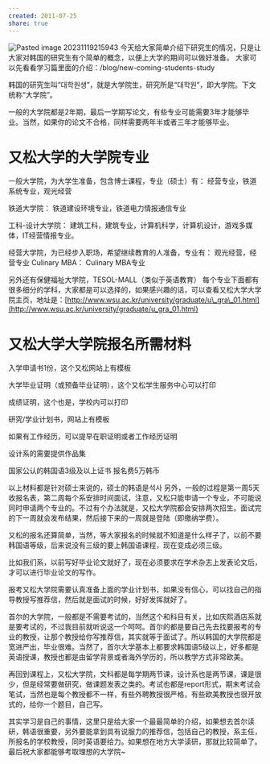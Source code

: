 ```yaml
---
created: 2011-07-25
share: true
---
```

![Pasted image 20231119215943](https://img.xcz.life/i/archive/obsidian/1741526427-b6.png)
今天给大家简单介绍下研究生的情况，只是让大家对韩国的研究生有个简单的概念，以便上大学的期间可以做好准备。 大家可以先看看学习篇里面的介绍：/blog/new-coming-students-study 

韩国的研究生叫“대학원생”，就是大学院生，研究所是“대학원”，即大学院。下文统称“大学院”。 

一般的大学院都是2年期，最后一学期写论文，有些专业可能需要3年才能够毕业。当然，如果你的论文不合格，同样需要两年半或者三年才能够毕业。  <!--more-->

# 又松大学的大学院专业

一般大学院，为大学生准备，包含博士课程，专业（硕士）有： 经营专业，铁道系统专业，观光经营 

铁道大学院： 铁道建设环境专业，铁道电力情报通信专业 

工科-设计大学院： 建筑工科，建筑专业，计算机科学，计算机设计，游戏多媒体，IT经营情报专业。 

经营大学院，为已经步入职场，希望继续教育的人准备，专业有： 观光经营，经营专业 Culinary MBA： Culinary MBA专业 

另外还有保健福祉大学院，TESOL-MALL（类似于英语教育） 每个专业下面都有很多细分的学科，大家都是可以选择的，如果感兴趣的话，可以查看又松大学大学院主页，地址是：[http://www.wsu.ac.kr/university/graduate/u\_gra\_01.html](http://www.wsu.ac.kr/university/graduate/u_gra_01.html)

# 又松大学大学院报名所需材料

入学申请书1份，这个又松网站上有模板 

大学毕业证明（或预备毕业证明），这个又松学生服务中心可以打印 

成绩证明，这个也是，学校内可以打印 

研究/学业计划书，网站上有模板 

如果有工作经历，可以提早在职证明或者工作经历证明 

设计系的需要提供作品集 

国家公认的韩国语3级及以上证书 报名费5万韩币 

以上材料都是针对硕士来说的，硕士的韩语是석사 另外，一般的过程是第一周5天收报名表，第二周每个系安排时间面试，注意，又松只能申请一个专业，不可能说同时申请两个专业的。不过有个办法就是，又松大学院都会安排两次招生。面试完的下一周就会发布结果，然后接下来的一周就是登陆（即缴纳学费）。 

又松的报名还算简单，当然，等大家报名的时候就不知道是什么样子了，以前不要韩国语等级，后来说没有三级的要上韩国语课程，现在变成必须三级。 

比如我们系，以前写好毕业论文就好了，现在必须要求在学术杂志上发表论文后，才可以进行毕业论文的写作。 

报考又松大学院需要认真准备上面的学业计划书，如果没有信心，可以找自己的指导教授写推荐信，然后就是面试的时候，好好发挥就好了。 

首尔的大学院，一般都是不需要考试的，当然这个和科目有关，比如庆熙酒店系就是要考试的，不过我目前就听说这一个呵呵。首尔的都是要自己先去找要报考的专业的教授，让那个教授给你写推荐信，其实就等于面试了。所以韩国的大学院都是宽进严出，毕业很难。当然了，首尔大学基本上都要求韩国语5级以上，好多都是英语授课，教授也都是由留学背景或者海外学历的，所以教学方式非常欧美。 

再回到课程上，又松大学院，文科都是每学期两节课，设计系也是两节课，课是很少，但是经常要做研究，做课题发表之类的。考试也都是report形式，期末考试会笔试，当然也是每个教授都不一样，有些外聘教授很严格，有些欧美教授也很开放式的，给你一个题目，自己写。 

其实学习是自己的事情，这里只是给大家一个最最简单的介绍，如果想去首尔读研，韩语很重要，另外要能拿到具有说服力的推荐信，包括自己的教授，系主任，所报名的学校教授，同时英语要给力。如果想在地方大学读研，那就比较简单了。 最后祝大家都能够考取理想的大学院~